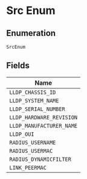
# Src Enum

## Enumeration

`SrcEnum`

## Fields

| Name |
|  --- |
| `LLDP_CHASSIS_ID` |
| `LLDP_SYSTEM_NAME` |
| `LLDP_SERIAL_NUMBER` |
| `LLDP_HARDWARE_REVISION` |
| `LLDP_MANUFACTURER_NAME` |
| `LLDP_OUI` |
| `RADIUS_USERNAME` |
| `RADIUS_USERMAC` |
| `RADIUS_DYNAMICFILTER` |
| `LINK_PEERMAC` |

